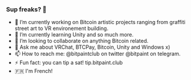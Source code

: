 ### Sup freaks? 👋

- 🔭 I’m currently working on Bitcoin artistic projects ranging from graffiti street art to VR environement building.
- 🌱 I’m currently learning Unity and so much more.
- 👯 I’m looking to collaborate on anything Bitcoin related.
- 💬 Ask me about VRChat, BTCPay, Bitcoin, Unity and Windows x)
- 📫 How to reach me: @bitpaintclub on twitter @bitpaint on telegram.
- ⚡ Fun fact: you can tip a sat! tip.bitpaint.club
- 🇫🇷 I'm French! 
